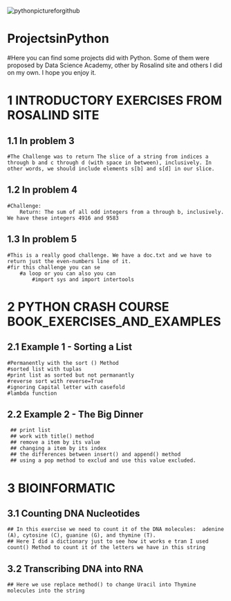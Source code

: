 ![pythonpictureforgithub](https://user-images.githubusercontent.com/67904287/107618268-0dc24e80-6c30-11eb-93d9-9575e0fc261e.jpg)



# ProjectsinPython
#Here you can find some projects did with Python. Some of them were proposed by Data Science Academy, other by Rosalind site and others I did on my own. I hope you enjoy it.


# 1 INTRODUCTORY EXERCISES FROM ROSALIND SITE 

## 1.1 In problem 3 
    #The Challenge was to return The slice of a string from indices a through b and c through d (with space in between), inclusively. In other words, we should include elements s[b] and s[d] in our slice.

## 1.2 In problem 4 
    #Challenge: 
        Return: The sum of all odd integers from a through b, inclusively. We have these integers 4916 and 9583

## 1.3 In problem 5 
    #This is a really good challenge. We have a doc.txt and we have to return just the even-numbers line of it. 
    #fir this challenge you can se  
        #a loop or you can also you can 
            #import sys and import intertools 
            
# 2 PYTHON CRASH COURSE BOOK_EXERCISES_AND_EXAMPLES

## 2.1 Example 1 - Sorting a List
    #Permanently with the sort () Method
    #sorted list with tuplas
    #print list as sorted but not permanantly
    #reverse sort with reverse=True
    #ignoring Capital letter with casefold
    #lambda function
    
## 2.2 Example 2 - The Big Dinner
     ## print list
     ## work with title() method
     ## remove a item by its value
     ## changing a item by its index
     ## the differences between insert() and append() method
     ## using a pop method to exclud and use this value excluded.
     
# 3 BIOINFORMATIC     
    
## 3.1 Counting DNA Nucleotides
    ## In this exercise we need to count it of the DNA molecules:  adenine (A), cytosine (C), guanine (G), and thymine (T).
    ## Here I did a dictionary just to see how it works e tran I used count() Method to count it of the letters we have in this string
    
## 3.2 Transcribing DNA into RNA
    ## Here we use replace method() to change Uracil into Thymine molecules into the string
